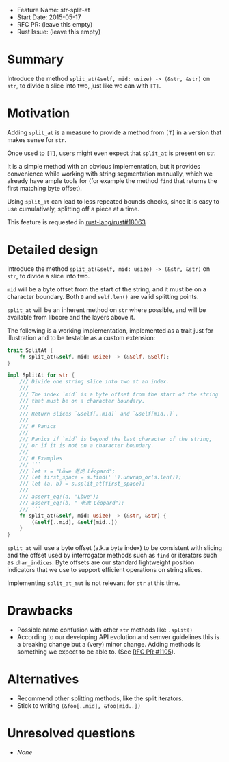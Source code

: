 - Feature Name: str-split-at
- Start Date: 2015-05-17
- RFC PR: (leave this empty)
- Rust Issue: (leave this empty)

# Summary

Introduce the method `split_at(&self, mid: usize) -> (&str, &str)` on `str`,
to divide a slice into two, just like we can with `[T]`.

# Motivation

Adding `split_at` is a measure to provide a method from `[T]` in a version that
makes sense for `str`.

Once used to `[T]`, users might even expect that `split_at` is present on str.

It is a simple method with an obvious implementation, but it provides
convenience while working with string segmentation manually, which we already
have ample tools for (for example the method `find` that returns the first
matching byte offset).

Using `split_at` can lead to less repeated bounds checks, since it is easy to
use cumulatively, splitting off a piece at a time.

This feature is requested in [rust-lang/rust#18063][freq]

[freq]: https://github.com/rust-lang/rust/issues/18063

# Detailed design

Introduce the method `split_at(&self, mid: usize) -> (&str, &str)` on `str`, to
divide a slice into two.

`mid` will be a byte offset from the start of the string, and it must be on
a character boundary. Both `0` and `self.len()` are valid splitting points.

`split_at` will be an inherent method on `str` where possible, and will be
available from libcore and the layers above it.

The following is a working implementation, implemented as a trait just for
illustration and to be testable as a custom extension:

```rust
trait SplitAt {
    fn split_at(&self, mid: usize) -> (&Self, &Self);
}

impl SplitAt for str {
    /// Divide one string slice into two at an index.
    ///
    /// The index `mid` is a byte offset from the start of the string
    /// that must be on a character boundary.
    ///
    /// Return slices `&self[..mid]` and `&self[mid..]`.
    ///
    /// # Panics
    ///
    /// Panics if `mid` is beyond the last character of the string,
    /// or if it is not on a character boundary.
    ///
    /// # Examples
    /// ```
    /// let s = "Löwe 老虎 Léopard";
    /// let first_space = s.find(' ').unwrap_or(s.len());
    /// let (a, b) = s.split_at(first_space);
    ///
    /// assert_eq!(a, "Löwe");
    /// assert_eq!(b, " 老虎 Léopard");
    /// ```
    fn split_at(&self, mid: usize) -> (&str, &str) {
        (&self[..mid], &self[mid..])
    }
}
```

`split_at` will use a byte offset (a.k.a byte index) to be consistent with
slicing and the offset used by interrogator methods such as `find` or iterators
such as `char_indices`. Byte offsets are our standard lightweight position
indicators that we use to support efficient operations on string slices.

Implementing `split_at_mut` is not relevant for `str` at this time.

# Drawbacks

* Possible name confusion with other `str` methods like `.split()`
* According to our developing API evolution and semver guidelines this is a
  breaking change but a (very) minor change. Adding methods is something we
  expect to be able to. (See [RFC PR #1105][pr1105]).

[pr1105]: https://github.com/rust-lang/rfcs/pull/1105

# Alternatives

* Recommend other splitting methods, like the split iterators.
* Stick to writing `(&foo[..mid], &foo[mid..])`

# Unresolved questions

* *None*

